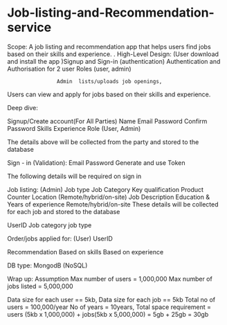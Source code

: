 # Job-listing-and-Recommendation-service


Scope:  A job listing and recommendation app that helps users find jobs based on their skills and experience.
.
High-Level Design: (User download and install the app )Signup and Sign-in (authentication) 
			Authentication  and Authorisation for 2 user Roles (user, admin)

		            Admin  lists/uploads job openings,
Users can view and apply for jobs based on their skills and experience. 
			
			
Deep dive: 

Signup/Create account(For All Parties) 
Name
Email
Password
Confirm Password
Skills
Experience
Role (User, Admin)


The details above will be collected from the party and stored to the database


Sign - in (Validation):
Email 
Password
Generate and use Token

The following details will be required on sign in

Job listing: (Admin)
Job type
Job Category
Key qualification
Product Counter
Location (Remote/hybrid/on-site)
Job Description
Education & Years of experience
Remote/hybrid/on-site
These details will be collected for each job and stored to the database

UserID
Job category 
job type 




Order/jobs applied for: (User)
UserID


Recommendation
Based on skills
Based on experience


DB type: MongodB (NoSQL)


Wrap up:
Assumption
Max number of users = 1,000,000
Max number of jobs listed = 5,000,000


Data size for each user == 5kb,
Data size for each job == 5kb
Total no of users = 100,000/year
No of years = 10years,
Total space requirement = users (5kb x 1,000,000) + jobs(5kb x 5,000,000) = 5gb + 25gb = 30gb
